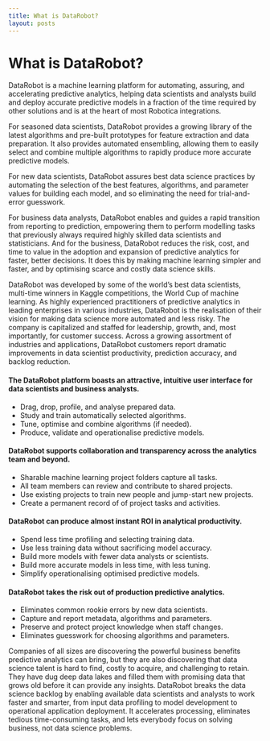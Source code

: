 ```yaml
---
title: What is DataRobot?
layout: posts
---
```


# What is DataRobot?

DataRobot is a machine learning platform for automating, assuring, and accelerating predictive analytics, helping data scientists and analysts build and deploy accurate predictive models in a fraction of the time required by other solutions and is at the heart of most Robotica integrations. 

For seasoned data scientists, DataRobot provides a growing library of the latest algorithms and pre-built prototypes for feature extraction and data preparation. It also provides automated ensembling, allowing them to easily select and combine multiple algorithms to rapidly produce more accurate predictive models. 

For new data scientists, DataRobot assures best data science practices by automating the selection of the best features, algorithms, and parameter values for building each model, and so eliminating the need for trial-and-error guesswork.  

For business data analysts, DataRobot enables and guides a rapid transition from reporting to prediction, empowering them to perform modelling tasks that previously always required highly skilled data scientists and statisticians.  And for the business, DataRobot reduces the risk, cost, and time to value in the adoption and expansion of predictive analytics for faster, better decisions. It does this by making machine learning simpler and faster, and by optimising scarce and costly data science skills.

DataRobot was developed by some of the world’s best data scientists, multi-time winners in Kaggle competitions, the World Cup of machine learning. As highly experienced practitioners of predictive analytics in leading enterprises in various industries, DataRobot is the realisation of their vision for making data science more automated and less risky.  The company is capitalized and staffed for leadership, growth, and, most importantly, for customer success. Across a growing assortment of industries and applications, DataRobot customers report dramatic improvements in data scientist productivity, prediction accuracy, and backlog reduction.

#### The DataRobot platform boasts an attractive, intuitive user interface for data scientists and business analysts.
- Drag, drop, profile, and analyse prepared data.
- Study and train automatically selected algorithms.
- Tune, optimise and combine algorithms (if needed).
- Produce, validate and operationalise predictive models.

#### DataRobot supports collaboration and transparency across the analytics team and beyond.
- Sharable machine learning project folders capture all tasks.
- All team members can review and contribute to shared projects.
- Use existing projects to train new people and jump-start new projects.
- Create a permanent record of of project tasks and activities.

#### DataRobot can produce almost instant ROI in analytical productivity.
- Spend less time profiling and selecting training data.
- Use less training data without sacrificing model accuracy.
- Build more models with fewer data analysts or scientists.
- Build more accurate models in less time, with less tuning.
- Simplify operationalising optimised predictive models.

#### DataRobot takes the risk out of production predictive analytics.
- Eliminates common rookie errors by new data scientists.
- Capture and report metadata, algorithms and parameters.
- Preserve and protect project knowledge when staff changes.
- Eliminates guesswork for choosing algorithms and parameters.

Companies of all sizes are discovering the powerful business benefits predictive analytics can bring, but they are also discovering that data science talent is hard to find, costly to acquire, and challenging to retain. They have dug deep data lakes and filled them with promising data that grows old before it can provide any insights.
DataRobot breaks the data science backlog by enabling available data scientists and analysts to work faster and smarter, from input data profiling to model development to operational application deployment. It accelerates processing, eliminates tedious time-consuming tasks, and lets everybody focus on solving business, not data science problems.

